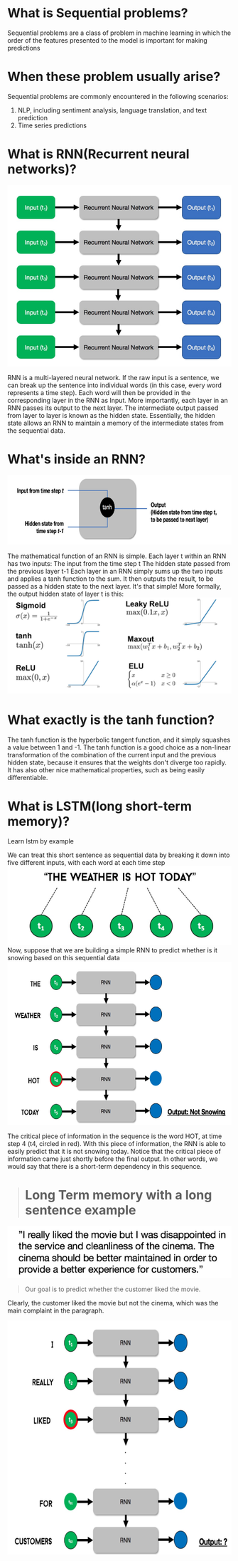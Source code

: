 # What is Sequential problems?
Sequential problems are a class of problem in machine learning in which the
order of the features presented to the model is important for making predictions

# When these problem usually arise?
Sequential problems are commonly encountered in the following
scenarios:
1. NLP, including sentiment analysis, language translation, and text prediction
2. Time series predictions

# What is RNN(Recurrent neural networks)?
![RNN](images/rnn.png)

RNN is a multi-layered neural network. If the raw input is a sentence, we can break up the sentence into
individual words (in this case, every word represents a time step). Each word
will then be provided in the corresponding layer in the RNN as Input. More
importantly, each layer in an RNN passes its output to the next layer. The
intermediate output passed from layer to layer is known as the hidden state.
Essentially, the hidden state allows an RNN to maintain a memory of the
intermediate states from the sequential data.

# What's inside an RNN?
![Inside of RNN](images/What's_inside_an_RNN.png)

The mathematical function of an RNN is simple. Each layer t within an RNN has two inputs:
The input from the time step t
The hidden state passed from the previous layer t-1
Each layer in an RNN simply sums up the two inputs and applies a tanh
function to the sum. It then outputs the result, to be passed as a hidden state to
the next layer. It's that simple! More formally, the output hidden state of layer
t is this:
![Activation Functions](images/activation_functions.png)

# What exactly is the tanh function? 
The tanh function is the hyperbolic tangent function, and it simply squashes a value between 1 and -1. 
The tanh function is a good choice as a non-linear transformation of the combination of the current input 
and the previous hidden state, because it ensures that the weights don't diverge too rapidly. It has also 
other nice mathematical properties, such as being easily differentiable.

# What is LSTM(long short-term memory)?
Learn lstm by example

We can treat this short sentence as sequential data by breaking it down into five different inputs, with each word at each time step
![LSTM](images/lstm_1.png)
Now, suppose that we are building a simple RNN to predict whether is it snowing based on this sequential data
![LSTM](images/lstm_2.png)

The critical piece of information in the sequence is the word HOT, at time step 4 (t4, circled in red). With this piece of information, 
the RNN is able to easily predict that it is not snowing today. Notice that the critical piece of information came just shortly before 
the final output. In other words, we would say that there is a short-term dependency in this sequence.

> # Long Term memory with a long sentence example

![LTM](images/LT_1.png)
> Our goal is to predict whether the customer liked the movie.

Clearly, the customer liked the movie but not the cinema, which was the main complaint in the paragraph.

![LTM](images/LT_2.png)